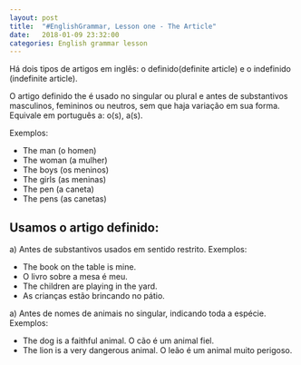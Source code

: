 ```yaml
---
layout: post
title:  "#EnglishGrammar, Lesson one - The Article"
date:   2018-01-09 23:32:00
categories: English grammar lesson
---
```



Há dois tipos de artigos em inglês: o definido(definite article) e o indefinido (indefinite article).

O artigo definido the é usado no singular ou plural e antes de substantivos masculinos, femininos ou neutros, sem que haja variação em sua forma. Equivale em português a: o(s), a(s).

Exemplos:
- The man (o homen)
- The woman (a mulher)
- The boys (os meninos)
- The girls (as meninas)
- The pen (a caneta)
- The pens (as canetas)

## Usamos o artigo definido:

a) Antes de substantivos usados em sentido restrito.
Exemplos: 
- The book on the table is mine.
- O livro sobre a mesa é meu.
- The children are playing in the yard.
- As crianças estão brincando no pátio.

a) Antes de nomes de animais no singular, indicando toda a espécie.
Exemplos: 
- The dog is a faithful animal.
    O cão é um animal fiel.
- The lion is a very dangerous animal.
    O leão é um animal muito perigoso.